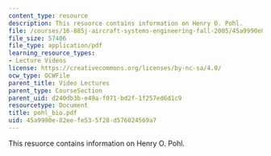 ```yaml
---
content_type: resource
description: This resuorce contains information on Henry O. Pohl.
file: /courses/16-885j-aircraft-systems-engineering-fall-2005/45a9990e82eefe535f28d576024569a7_pohl_bio.pdf
file_size: 57406
file_type: application/pdf
learning_resource_types:
- Lecture Videos
license: https://creativecommons.org/licenses/by-nc-sa/4.0/
ocw_type: OCWFile
parent_title: Video Lectures
parent_type: CourseSection
parent_uid: d240db3b-e49a-f071-bd2f-1f257ed6d1c9
resourcetype: Document
title: pohl_bio.pdf
uid: 45a9990e-82ee-fe53-5f28-d576024569a7
---
```

This resuorce contains information on Henry O. Pohl.